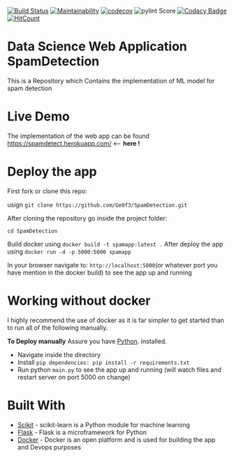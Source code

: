 [![Build Status](https://travis-ci.com/Ge0f3/SpamDetection.svg?branch=master)](https://travis-ci.com/Ge0f3/SpamDetection) [![Maintainability](https://api.codeclimate.com/v1/badges/d46402a193419c5a8aec/maintainability)](https://codeclimate.com/github/Ge0f3/SpamDetection/maintainability) [![codecov](https://codecov.io/gh/Ge0f3/SpamDetection/branch/master/graph/badge.svg)](https://codecov.io/gh/Ge0f3/SpamDetection) ![pylint Score](https://mperlet.github.io/pybadge/badges/8.44.svg) [![Codacy Badge](https://api.codacy.com/project/badge/Grade/e7d76d34801b493e83e97d98347c7362)](https://www.codacy.com/app/Ge0f3/SpamDetection?utm_source=github.com&amp;utm_medium=referral&amp;utm_content=Ge0f3/SpamDetection&amp;utm_campaign=Badge_Grade) [![HitCount](http://hits.dwyl.io/Ge0f3/Ge0f3/SpamDetection.svg)](http://hits.dwyl.io/Ge0f3/Ge0f3/SpamDetection)
# Data Science Web Application SpamDetection 

This is a Repository which Contains the implementation of ML model for spam detection 
# Live Demo 
The implementation of the web app can be found https://spamdetect.herokuapp.com/ <-- **here !**
# Deploy the app 
First fork or clone this repo:

usign `git clone https://github.com/Ge0f3/SpamDetection.git`

After cloning the repository go inside the project folder:

`cd SpamDetection`

Build docker using  `docker build -t spamapp:latest .` After deploy the app using `docker run -d -p 5000:5000 spamapp`

In your browser navigate to: `http://localhost:5000`(or whatever port you have mention in the docker build) to see the app up and running 

# Working without docker
I highly recommend the use of docker as it is far simpler to get started than to run all of the following manually.

**To Deploy manually**
Assure you have [Python](https://github.com/python). installed.
- Navigate inside the directory
- Install `pip dependencies: pip install -r requirements.txt`
- Run python `main.py` to see the app up and running (will watch files and restart server on port 5000 on change)
# Built With
- [Scikit](http://scikit-learn.org/stable/index.html) - scikit-learn is a Python module for machine learning
- [Flask](http://flask.pocoo.org/) - Flask is a microframework for Python
- [Docker](https://www.docker.com/) - Docker is an open platform and is used for building the app and Devops purposes
